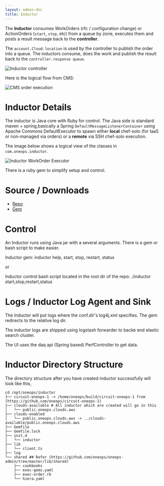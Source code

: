 ```yaml
---
layout: admin-doc
title: Inductor
---
```


The **Inductor** consumes WorkOrders (rfc / configuration change) or ActionOrders
(`start`, `stop`, etc) from a queue by zone, executes them and posts a result
message back to the **controller**.

The `account.Cloud.location` is used by the controller to publish the order into a queue.  The inductors consume,
does the work and publish the result back to the `controller.response queue`.

![Inductor controller](/assets/docs/local/images/inductor-controller.png)

Here is the logical flow from CMS:

![CMS order execution](/assets/docs/local/images/cms-order-execution.png)

# Inductor Details

The inductor is Java core with Ruby for control. The Java side is standard maven + spring,basically a Spring `DefaultMessageListenerContainer` using Apache Commons DefaultExecutor
to spawn either **local** chef-solo (for IaaS or non-managed via orders) or a **remote**
via SSH chef-solo execution.

The image below shows a logical view of the classes in `com.oneops.inductor`.

![Inductor WorkOrder Executor](/assets/docs/local/images/inductor.png)


There is a ruby gem to simplify setup and control.

# Source / Downloads

* [Repo](https://github.com/oneops/inductor)
* [Gem](https://github.com/oneops/oneops-admin)

# Control

An Inductor runs using Java jar with a several arguments. There is a gem or bash script to make easier.

Inductor gem: inductor help, start, stop, restart, status

or

Inductor control bash script located in the root dir of the repo: ./inductor start,stop,restart,status

# Logs / Inductor Log Agent and Sink

The Inductor will put logs where the conf.dir's log4j.xml specifies. The gem redirects to the relative log dir.

The inductor logs are shipped using logstash forwarder to backe end elastic search cluster.

The UI uses the daq api (Spring based) PerfController to get data.


# Inductor Directory Structure

The directory structure after you have created inductor successfully will look like this,

```
cd /opt/oneops/inductor
├── circuit-oneops-1 -> /home/oneops/build/circuit-oneops-1 from (https://github.com/oneops/circuit-oneops-1)
├── clouds-available # All inductor which are created will go in this
│   └── public.oneops.clouds.aws
├── clouds-enabled
│   └── public.oneops.clouds.aws -> ../clouds-available/public.oneops.clouds.aws
├── Gemfile
├── Gemfile.lock
├── init.d
│   └── inductor
├── lib
│   └── client.ts
├── log
└── shared ## Refer (https://github.com/oneops/oneops-admin/tree/master/lib/shared)
    ├── cookbooks
    ├── exec-gems.yaml
    ├── exec-order.rb
    └── hiera.yaml
```


